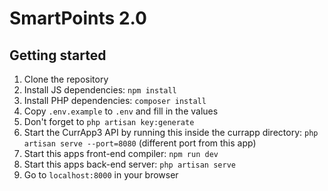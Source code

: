 # SmartPoints 2.0

## Getting started

1. Clone the repository
2. Install JS dependencies: `npm install`
3. Install PHP dependencies: `composer install`
4. Copy `.env.example` to `.env` and fill in the values
5. Don't forget to `php artisan key:generate`
6. Start the CurrApp3 API by running this inside the currapp directory: `php artisan serve --port=8080` (different port from this app)
7. Start this apps front-end compiler: `npm run dev`
8. Start this apps back-end server: `php artisan serve`
9. Go to `localhost:8000` in your browser
